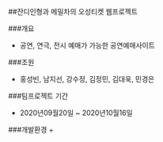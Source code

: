 ##잔디인형과 메밀차의 오성티켓 웹프로젝트

###개요
+ 공연, 연극, 전시 예매가 가능한 공연예매사이트

###조원
+ 홍성빈, 남지선, 강수정, 김정민, 김대욱, 민경은

###팀프로젝트 기간
+ 2020년09월20일 ~ 2020년10월16일

###개발환경
+ 
